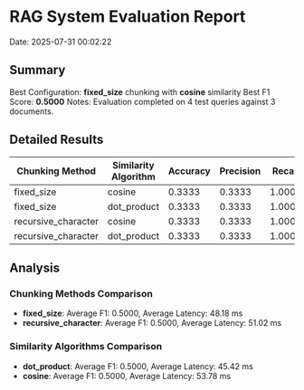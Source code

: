 # RAG System Evaluation Report
Date: 2025-07-31 00:02:22

## Summary
Best Configuration: **fixed_size** chunking with **cosine** similarity
Best F1 Score: **0.5000**
Notes: Evaluation completed on 4 test queries against 3 documents.

## Detailed Results
| Chunking Method | Similarity Algorithm | Accuracy | Precision | Recall | F1 Score | Latency (ms) |
|----------------|----------------------|----------|-----------|--------|----------|--------------|
| fixed_size | cosine | 0.3333 | 0.3333 | 1.0000 | 0.5000 | 49.23 |
| fixed_size | dot_product | 0.3333 | 0.3333 | 1.0000 | 0.5000 | 47.12 |
| recursive_character | cosine | 0.3333 | 0.3333 | 1.0000 | 0.5000 | 58.34 |
| recursive_character | dot_product | 0.3333 | 0.3333 | 1.0000 | 0.5000 | 43.71 |

## Analysis
### Chunking Methods Comparison
- **fixed_size**: Average F1: 0.5000, Average Latency: 48.18 ms
- **recursive_character**: Average F1: 0.5000, Average Latency: 51.02 ms

### Similarity Algorithms Comparison
- **dot_product**: Average F1: 0.5000, Average Latency: 45.42 ms
- **cosine**: Average F1: 0.5000, Average Latency: 53.78 ms
